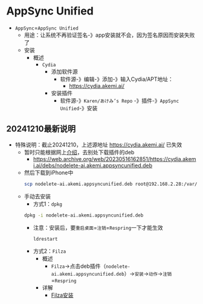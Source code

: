 # AppSync Unified

* `AppSync`=`AppSync Unified`
  * 用途：让系统不再验证签名-》app安装就不会，因为签名原因而安装失败了
  * 安装
    * 概述
      * `Cydia`
        * 添加软件源
          * 软件源-》编辑-》添加-》输入Cydia/APT地址：
            * https://cydia.akemi.ai/
        * 安装插件
          * 软件源-》`Karen/あけみ’s Repo` -》插件-》`AppSync Unified`-》安装

## 20241210最新说明

* 特殊说明：截止20241210，上述源地址 https://cydia.akemi.ai/ 已失效
  * 暂时只能根据网上[介绍](https://www.reddit.com/r/LegacyJailbreak/comments/1drdgwm/help_alternate_repo_for_appsync_unified/)，去别处下载插件的deb
    * https://web.archive.org/web/20230516162851/https://cydia.akemi.ai/debs/nodelete-ai.akemi.appsyncunified.deb
  * 然后下载到iPhone中
    ```bash
    scp nodelete-ai.akemi.appsyncunified.deb root@192.168.2.28:/var/root/devRoot
    ```
  * 手动去安装
    * 方式1：`dpkg`
    ```bash
    dpkg -i nodelete-ai.akemi.appsyncunified.deb
    ```
      * 注意：安装后，要`重启桌面`=`注销`=`Respring`一下才能生效
        ```bash
        ldrestart
        ```
    * 方式2：`Filza`
      * 概述
        * `Filza`->点击deb插件（`nodelete-ai.akemi.appsyncunified.deb`）->`安装`->`动作`->`注销`=`Respring`
      * 详解
        * [Filza安装](../../codesign/appsync_unified/installing/filza_install.md)
